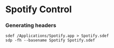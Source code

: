 # Spotify Control

### Generating headers
```
sdef /Applications/Spotify.app > Spotify.sdef
sdp -fh --basename Spotify Spotify.sdef
```
